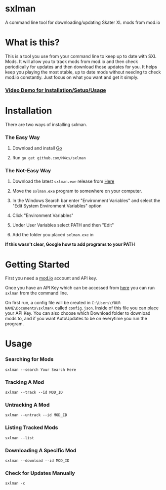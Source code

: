 # sxlman
A command line tool for downloading/updating Skater XL mods from mod.io

# What is this?

This is a tool you use from your command line to keep up to date with SXL Mods. It will allow you to track mods from mod.io and then check periodically for updates and then download those updates for you. It helps keep you playing the most stable, up to date mods without needing to check mod.io constantly. Just focus on what you want and get it simply.

### [Video Demo for Installation/Setup/Usage](https://www.youtube.com/watch?v=OR2E0yJgBLY&feature=youtu.be)

# Installation

There are two ways of installing sxlman.

### The Easy Way

1. Download and install [Go](https://golang.org/doc/install)

2. Run `go get github.com/M4cs/sxlman`

### The Not-Easy Way

1. Download the latest `sxlman.exe` release from [Here](https://github.com/M4cs/sxlman/releases)

2. Move the `sxlman.exe` program to somewhere on your computer.

3. In the Windows Search bar enter "Environment Variables" and select the "Edit System Environment Variables" option

4. Click "Environment Variables"

5. Under User Variables select PATH and then "Edit"

6. Add the folder you placed `sxlman.exe` in

**If this wasn't clear, Google how to add programs to your PATH**

# Getting Started

First you need a [mod.io](https://mod.io) account and API key.

Once you have an API Key which can be accessed from [here](https://mod.io/apikey/widget) you can run `sxlman` from the command line.

On first run, a config file will be created in `C:\Users\YOUR NAME\Documents\sxlman\` called `config.json`. Inside of this file you can place your API Key. You can also choose which Download folder to download mods to, and if you want AutoUpdates to be on everytime you run the program.

# Usage

### Searching for Mods

```
sxlman --search Your Search Here
```

### Tracking A Mod

```
sxlman --track --id MOD_ID
```

### Untracking A Mod

```
sxlman --untrack --id MOD_ID
```

### Listing Tracked Mods

```
sxlman --list
```

### Downloading A Specific Mod

```
sxlman --download --id MOD_ID
```

### Check for Updates Manually

```
sxlman -c
```


